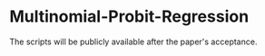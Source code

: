 # Multinomial-Probit-Regression
The scripts will be publicly available after the paper's acceptance.
